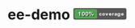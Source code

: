 # ee-demo ![alt tag](https://raw.githubusercontent.com/gupta-tarun/badgeRepo/master/ee-demo/coverage.png)
